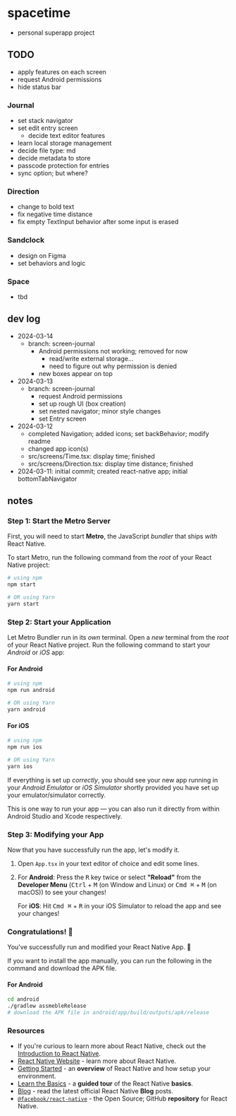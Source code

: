 # spacetime
- personal superapp project

## TODO
- apply features on each screen
- request Android permissions
- hide status bar


### Journal
- set stack navigator
- set edit entry screen
   - decide text editor features
- learn local storage management
- decide file type: md
- decide metadata to store
- passcode protection for entries
- sync option; but where?

### Direction
- change to bold text
- fix negative time distance
- fix empty TextInput behavior after some input is erased

### Sandclock
- design on Figma
- set behaviors and logic

### Space
- tbd


## dev log
- 2024-03-14
   - branch: screen-journal
      - Android permissions not working; removed for now
         - read/write external storage...
         - need to figure out why permission is denied
      - new boxes appear on top
- 2024-03-13
   - branch: screen-journal
      - request Android permissions
      - set up rough UI (box creation)
      - set nested navigator; minor style changes
      - set Entry screen
- 2024-03-12
   - completed Navigation; added icons; set backBehavior; modify readme
   - changed app icon(s)
   - src/screens/Time.tsx: display time; finished
   - src/screens/Direction.tsx: display time distance; finished
- 2024-03-11: initial commit; created react-native app; initial bottomTabNavigator



## notes


### Step 1: Start the Metro Server

First, you will need to start **Metro**, the JavaScript _bundler_ that ships _with_ React Native.

To start Metro, run the following command from the _root_ of your React Native project:

```bash
# using npm
npm start

# OR using Yarn
yarn start
```

### Step 2: Start your Application

Let Metro Bundler run in its _own_ terminal. Open a _new_ terminal from the _root_ of your React Native project. Run the following command to start your _Android_ or _iOS_ app:

#### For Android

```bash
# using npm
npm run android

# OR using Yarn
yarn android
```

#### For iOS

```bash
# using npm
npm run ios

# OR using Yarn
yarn ios
```

If everything is set up _correctly_, you should see your new app running in your _Android Emulator_ or _iOS Simulator_ shortly provided you have set up your emulator/simulator correctly.

This is one way to run your app — you can also run it directly from within Android Studio and Xcode respectively.

### Step 3: Modifying your App

Now that you have successfully run the app, let's modify it.

1. Open `App.tsx` in your text editor of choice and edit some lines.
2. For **Android**: Press the <kbd>R</kbd> key twice or select **"Reload"** from the **Developer Menu** (<kbd>Ctrl</kbd> + <kbd>M</kbd> (on Window and Linux) or <kbd>Cmd ⌘</kbd> + <kbd>M</kbd> (on macOS)) to see your changes!

   For **iOS**: Hit <kbd>Cmd ⌘</kbd> + <kbd>R</kbd> in your iOS Simulator to reload the app and see your changes!

### Congratulations! :tada:

You've successfully run and modified your React Native App. :partying_face:

If you want to install the app manually, you can run the following in the command and download the APK file.

#### For Android

```bash
cd android
./gradlew assmebleRelease
# download the APK file in android/app/build/outputs/apk/release
```


### Resources

- If you're curious to learn more about React Native, check out the [Introduction to React Native](https://reactnative.dev/docs/getting-started).
- [React Native Website](https://reactnative.dev) - learn more about React Native.
- [Getting Started](https://reactnative.dev/docs/environment-setup) - an **overview** of React Native and how setup your environment.
- [Learn the Basics](https://reactnative.dev/docs/getting-started) - a **guided tour** of the React Native **basics**.
- [Blog](https://reactnative.dev/blog) - read the latest official React Native **Blog** posts.
- [`@facebook/react-native`](https://github.com/facebook/react-native) - the Open Source; GitHub **repository** for React Native.
